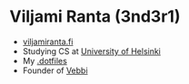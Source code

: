 # Viljami Ranta (3nd3r1)

- [viljamiranta.fi](https://ender.fi)
- Studying CS at [University of Helsinki](https://www.helsinki.fi/en)
- My [.dotfiles](https://github.com/3nd3r1/.dotfiles)
- Founder of [Vebbi](https://vebbi.fi)

<!--
**3nd3r1/3nd3r1** is a ✨ _special_ ✨ repository because its `README.md` (this file) appears on your GitHub profile.

Here are some ideas to get you started:

- 🔭 I’m currently working on ...
- 🌱 I’m currently learning ...
- 👯 I’m looking to collaborate on ...
- 🤔 I’m looking for help with ...
- 💬 Ask me about ...
- 📫 How to reach me: ...
- 😄 Pronouns: ...
- ⚡ Fun fact: ...
-->
